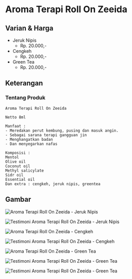 # Aroma Terapi Roll On Zeeida

## Varian & Harga

- Jeruk Nipis
     - Rp. 20.000,-
- Cengkeh
    - Rp. 20.000,-
- Green Tea
    - Rp. 20.000,-

## Keterangan

### Tentang Produk

```
Aroma Terapi Roll On Zeeida

Netto 8ml

Manfaat :  
- Meredakan perut kembung, pusing dan masuk angin.  
- Sebagai sarana terapi gangguan jin  
- Menghangatkan badan  
- Dan menyegarkan nafas 

Komposisi :  
Mentol  
Olive oil  
Coconut oil  
Methyl salicylate  
Sidr oil  
Essential oil  
Dan extra : cengkeh, jeruk nipis, greentea
```

## Gambar

![Aroma Terapi Roll On Zeeida - Jeruk Nipis](img/zeeida-aroma-terapi-jeruk.jpeg)

![Testimoni Aroma Terapi Roll On Zeeida - Jeruk Nipis](img/zeeida-aroma-terapi-jeruk-testimoni.jpeg)

![Aroma Terapi Roll On Zeeida - Cengkeh](img/zeeida-aroma-terapi-cengkeh.jpeg)

![Testimoni Aroma Terapi Roll On Zeeida - Cengkeh](img/zeeida-aroma-terapi-cengkeh-testimoni.jpeg)

![Aroma Terapi Roll On Zeeida - Green Tea](img/zeeida-aroma-terapi-greentea.jpeg)

![Testimoni Aroma Terapi Roll On Zeeida - Green Tea](img/zeeida-aroma-terapi-greentea-testimoni.jpeg)

![Testimoni Aroma Terapi Roll On Zeeida - Green Tea](img/zeeida-aroma-terapi-greentea-testimoni-1.jpeg)
